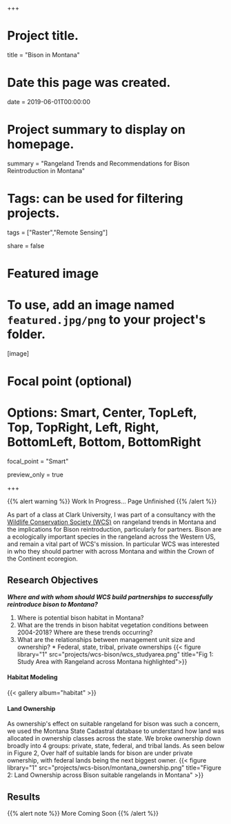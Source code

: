 +++
# Project title.
title = "Bison in Montana"

# Date this page was created.
date = 2019-06-01T00:00:00

# Project summary to display on homepage.
summary = "Rangeland Trends and Recommendations for Bison Reintroduction in Montana"

# Tags: can be used for filtering projects.
tags = ["Raster","Remote Sensing"]

share = false

# Featured image
# To use, add an image named `featured.jpg/png` to your project's folder.
[image]
  # Focal point (optional)
  # Options: Smart, Center, TopLeft, Top, TopRight, Left, Right, BottomLeft, Bottom, BottomRight
  focal_point = "Smart"

  preview_only = true




+++

{{% alert warning %}}
Work In Progress... Page Unfinished
{{% /alert %}}

As part of a class at Clark University, I was part of a consultancy with the [Wildlife Conservation Society (WCS)](https://www.wcs.org/our-work/species/bison) on rangeland trends in Montana and the implications for Bison reintroduction, particularly for partners. Bison are a ecologically important species in the rangeland across the Western US, and remain a vital part of WCS's mission. In particular WCS was interested in who they should partner with across Montana and within the Crown of the Continent ecoregion.

## Research Objectives

***Where and with whom should WCS build partnerships to successfully reintroduce bison to Montana?***

  1. Where is potential bison habitat in Montana?
  2. What are the trends in bison habitat vegetation conditions between 2004-2018? Where are these trends occurring?
  3. What are the relationships between management unit size and ownership?
    * Federal, state, tribal, private ownerships
{{< figure library="1" src="projects/wcs-bison/wcs_studyarea.png" title="Fig 1: Study Area with Rangeland across Montana highlighted">}}

#### Habitat Modeling

{{< gallery album="habitat" >}}

#### Land Ownership
As ownership's effect on suitable rangeland for bison was such a concern, we used the Montana State Cadastral database to understand how land was allocated in ownership classes across the state. We broke ownership down broadly into 4 groups: private, state, federal, and tribal lands. As seen below in Figure 2, Over half of suitable lands for bison are under private ownership, with federal lands being the next biggest owner.
{{< figure library="1" src="projects/wcs-bison/montana_ownership.png" title="Figure 2: Land Ownership across Bison suitable rangelands in Montana" >}}



## Results

{{% alert note %}}
More Coming Soon
{{% /alert %}}
